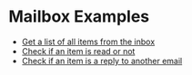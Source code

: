 # Mailbox Examples

 * [Get a list of all items from the inbox](listItems.php)
 * [Check if an item is read or not](checkItemRead.php)
 * [Check if an item is a reply to another email](checkItemIsAReply.php)
